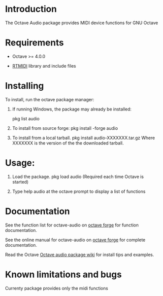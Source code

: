 Introduction
============

The Octave Audio package provides MIDI device functions for GNU Octave

Requirements
============

* Octave >= 4.0.0

* [RTMIDI](https://github.com/thestk/rtmidi) library and include files 


Installing
==========

To install, run the octave package manager:

1. If running Windows, the package may already be installed:

   pkg list audio

2. To install from source forge:
   pkg install -forge audio

3. To install from a local tarball.
   pkg install audio-XXXXXXX.tar.gz
   Where XXXXXXX is the version of the the downloaded tarball.

Usage:
======

1. Load the package.
   pkg load audio
   (Required each time Octave is started)

2. Type help audio at the octave prompt to display a list of functions

Documentation
==============

See the function list for octave-audio on [octave forge](https://octave.sourceforge.io/audio/overview.html) for function documentation.

See the online manual for octave-audio on [octave forge](https://octave.sourceforge.io/audio/package_doc/) for complete documentation.

Read the Octave [Octave audio package wiki](https://wiki.octave.org/Audio_package) for install tips and examples.

Known limitations and bugs
==========================

Currenty package provides only the midi functions
